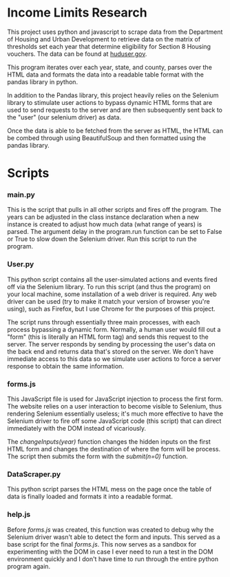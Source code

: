 # Income Limits Research

This project uses python and javascript to scrape data from the Department of Housing and Urban Development to retrieve data on the matrix of thresholds set each year that determine eligibility for Section 8 Housing vouchers. The data can be found at [huduser.gov](https://www.huduser.gov/portal/datasets/il.html).

This program iterates over each year, state, and county, parses over the HTML data and formats the data into a readable table format with the pandas library in python.

In addition to the Pandas library, this project heavily relies on the Selenium library to stimulate user actions to bypass dynamic HTML forms that are used to send requests to the server and are then subsequently sent back to the "user" (our selenium driver) as data.

Once the data is able to be fetched from the server as HTML, the HTML can be combed through using BeautifulSoup and then formatted using the pandas library.

# Scripts

### main.py

This is the script that pulls in all other scripts and fires off the program. The years can be adjusted in the class instance declaration when a new instance is created to adjust how much data (what range of years) is parsed. The argument delay in the program.run function can be set to False or True to slow down the Selenium driver. Run this script to run the program.

### User.py

This python script contains all the user-simulated actions and events fired off via the Selenium library. To run this script (and thus the program) on your local machine, some installation of a web driver is required. Any web driver can be used (try to make it match your version of browser you're using), such as Firefox, but I use Chrome for the purposes of this project.

The script runs through essentially three main processes, with each process bypassing a dynamic form. Normally, a human user would fill out a "form" (this is literally an HTML form tag) and sends this request to the server. The server responds by sending by processing the user's data on the back end and returns data that's stored on the server. We don't have immediate access to this data so we simulate user actions to force a server response to obtain the same information.

### forms.js

This JavaScript file is used for JavaScript injection to process the first form. The website relies on a user interaction to become visible to Selenium, thus rendering Selenium essentially useless; it's much more effective to have the Selenium driver to fire off some JavaScript code (this script) that can direct immediately with the DOM instead of vicariously.

The *changeInputs(year)* function changes the hidden inputs on the first HTML form and changes the destination of where the form will be process. The script then submits the form with the *submit(n=0)* function.

### DataScraper.py

This python script parses the HTML mess on the page once the table of data is finally loaded and formats it into a readable format.

### help.js

Before *forms.js* was created, this function was created to debug why the Selenium driver wasn't able to detect the form and inputs. This served as a base script for the final *forms.js*. This now serves as a sandbox for experimenting with the DOM in case I ever need to run a test in the DOM environment quickly and I don't have time to run through the entire python program again.
